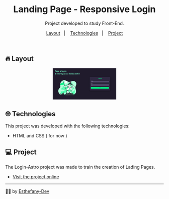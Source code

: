 <h1 align="center"> Landing Page - Responsive Login</h1>

<p align="center"> Project developed to study Front-End. <br/> </p>

<p align="center">
  <a href="#-layout">Layout</a>&nbsp;&nbsp;&nbsp;|&nbsp;&nbsp;&nbsp;
  <a href="#-technologies">Technologies</a>&nbsp;&nbsp;&nbsp;|&nbsp;&nbsp;&nbsp;
  <a href="#-project">Project</a>
</p>

<br>

## 🔥 Layout
<p align="center">
  <img alt="project LandingPage-Login" src=".github/login-astro.png" width="40%">
</p>

## 🌐 Technologies

This project was developed with the following technologies:
- HTML and CSS ( for now )

## 💻 Project

The Login-Astro project was made to train the creation of Lading Pages.
- [Visit the project online](https://esthefany-dev.github.io/landingPage-LoginAstro/)

---

👩‍💻 by [Esthefany-Dev](https://github.com/Esthefany-Dev)
